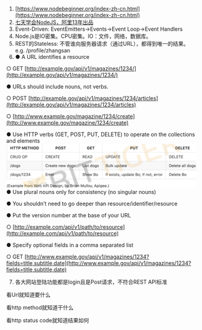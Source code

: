 1. [https://www.nodebeginner.org/index-zh-cn.html](https://www.nodebeginner.org/index-zh-cn.html)
2. [七天学会NodeJS，阿里13年出品](http://nqdeng.github.io/7-days-nodejs/)
3. Event-Driven: EventEmitters-&gt;Events-&gt;Event Loop-&gt;Event Handlers
4. Node.js是IO密集。CPU密集。IO：文件，网络，数据库。
5. REST的Stateless: 不管谁向服务器请求（通过URL），都得到唯一的结果。e.g. /profile/zhangsan
6. ● A URL identifies a resource

 ○ GET [http://example.gov/api/v1/magazines/1234/](http://example.gov/api/v1/magazines/1234/)

● URLs should include nouns, not verbs.

   ○ POST [http://example.gov/api/v1/magazines/1234/articles](http://example.gov/api/v1/magazines/1234/articles)

   ○ [http://www.example.gov/magazine/1234/create](http://www.example.gov/magazine/1234/create)

● Use HTTP verbs \(GET, POST, PUT, DELETE\) to operate on the collections and elements![](/assets/import.png)● Use plural nouns only for consistency \(no singular nouns\)

● You shouldn’t need to go deeper than resource/identifier/resource

● Put the version number at the base of your URL

○ [http://example.com/api/v1/path/to/resource](http://example.com/api/v1/path/to/resource)

● Specify optional fields in a comma separated list

○ GET [http://www.example.gov/api/v1/magazines/1234?fields=title,subtitle,date](http://www.example.gov/api/v1/magazines/1234?fields=title,subtitle,date)

7. 各大网站登陆功能都是login且是Post请求，不符合REST API标准

看Url就知道要什么

  


看http method就知道干什么

  


看http status code就知道结果如何

